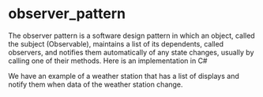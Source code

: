 # observer_pattern

The observer pattern is a software design pattern in which an object, called the subject (Observable), maintains a list of its dependents, called observers, and notifies them automatically of any state changes, usually by calling one of their methods. Here is an implementation in C#

We have an example of a weather station that has a list of displays and notify them when data of the weather station change.
